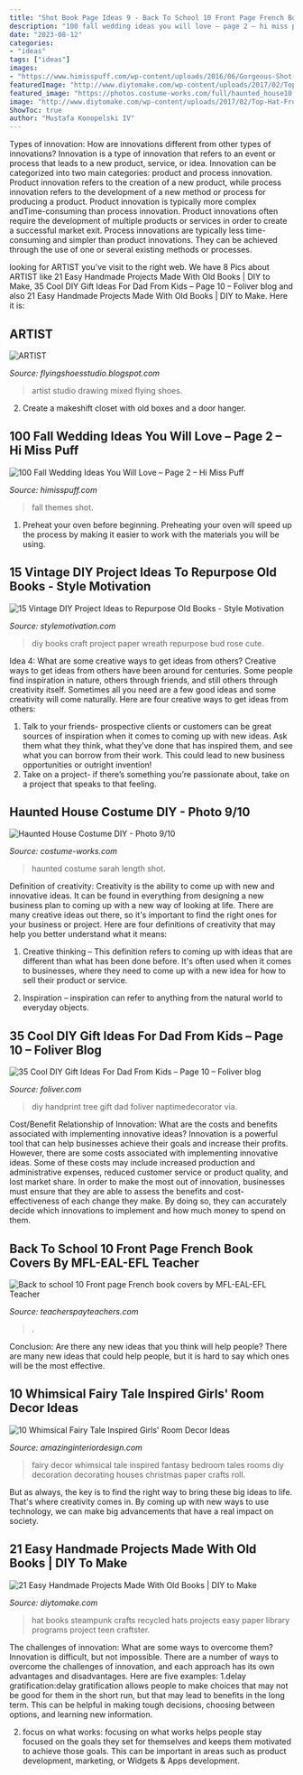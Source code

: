 ```yaml
---
title: "Shot Book Page Ideas 9 - Back To School 10 Front Page French Book Covers By Mfl-eal-efl Teacher"
description: "100 fall wedding ideas you will love – page 2 – hi miss puff"
date: "2023-08-12"
categories:
- "ideas"
tags: ["ideas"]
images:
- "https://www.himisspuff.com/wp-content/uploads/2016/06/Gorgeous-Shot-for-your-fall-wedding.jpg"
featuredImage: "http://www.diytomake.com/wp-content/uploads/2017/02/Top-Hat-From-Old-Books.jpg"
featured_image: "https://photos.costume-works.com/full/haunted_house10.jpg"
image: "http://www.diytomake.com/wp-content/uploads/2017/02/Top-Hat-From-Old-Books.jpg"
ShowToc: true
author: "Mustafa Konopelski IV"
---
```



Types of innovation: How are innovations different from other types of innovations?
Innovation is a type of innovation that refers to an event or process that leads to a new product, service, or idea. Innovation can be categorized into two main categories: product and process innovation. Product innovation refers to the creation of a new product, while process innovation refers to the development of a new method or process for producing a product. 
Product innovation is typically more complex andTime-consuming than process innovation. Product innovations often require the development of multiple products or services in order to create a successful market exit. Process innovations are typically less time-consuming and simpler than product innovations. They can be achieved through the use of one or several existing methods or processes.

	

		
looking for ARTIST you've visit to the right web. We have 8 Pics about ARTIST like 21 Easy Handmade Projects Made With Old Books | DIY to Make, 35 Cool DIY Gift Ideas For Dad From Kids – Page 10 – Foliver blog and also 21 Easy Handmade Projects Made With Old Books | DIY to Make. Here it is:
		
    
## ARTIST

<img loading=lazy src="http://1.bp.blogspot.com/-lIZ9ptgeZTg/U6Oha8UMgjI/AAAAAAAACXE/vyqsXliGjyQ/s1600/artist+small+copy.jpg" onerror="this.onerror=null;this.src='https://tse2.mm.bing.net/th?id=OIP.XfA438a4xzwEsQaAgZUr4gHaLX&amp;pid=15.1';" alt="ARTIST">

_Source: flyingshoesstudio.blogspot.com_

>artist studio drawing mixed flying shoes. 

	

2. Create a makeshift closet with old boxes and a door hanger.

    
## 100 Fall Wedding Ideas You Will Love – Page 2 – Hi Miss Puff

<img loading=lazy src="https://www.himisspuff.com/wp-content/uploads/2016/06/Gorgeous-Shot-for-your-fall-wedding.jpg" onerror="this.onerror=null;this.src='https://tse4.mm.bing.net/th?id=OIP.ZNsp5wx_hPVYyvD7rhLbgQDLEy&amp;pid=15.1';" alt="100 Fall Wedding Ideas You Will Love – Page 2 – Hi Miss Puff">

_Source: himisspuff.com_

>fall themes shot. 

	

1. Preheat your oven before beginning. Preheating your oven will speed up the process by making it easier to work with the materials you will be using.

    
## 15 Vintage DIY Project Ideas To Repurpose Old Books - Style Motivation

<img loading=lazy src="https://craftsonfire.com/wp-content/uploads/2017/12/DIY-old-paper-wreaths.jpg" onerror="this.onerror=null;this.src='https://tse4.mm.bing.net/th?id=OIP.hKPMG3KkkhcJ_ibSun9I7wHaWf&amp;pid=15.1';" alt="15 Vintage DIY Project Ideas to Repurpose Old Books - Style Motivation">

_Source: stylemotivation.com_

>diy books craft project paper wreath repurpose bud rose cute. 

	

Idea 4: What are some creative ways to get ideas from others?
Creative ways to get ideas from others have been around for centuries. Some people find inspiration in nature, others through friends, and still others through creativity itself. Sometimes all you need are a few good ideas and some creativity will come naturally. Here are four creative ways to get ideas from others: 
1) Talk to your friends- prospective clients or customers can be great sources of inspiration when it comes to coming up with new ideas. Ask them what they think, what they’ve done that has inspired them, and see what you can borrow from their work. This could lead to new business opportunities or outright invention! 
2) Take on a project- if there’s something you’re passionate about, take on a project that speaks to that feeling.

    
## Haunted House Costume DIY - Photo 9/10

<img loading=lazy src="https://photos.costume-works.com/full/haunted_house10.jpg" onerror="this.onerror=null;this.src='https://tse4.mm.bing.net/th?id=OIP.s2yrIJlafJo1gvddwwWklgHaJ4&amp;pid=15.1';" alt="Haunted House Costume DIY - Photo 9/10">

_Source: costume-works.com_

>haunted costume sarah length shot. 

	

Definition of creativity:
Creativity is the ability to come up with new and innovative ideas. It can be found in everything from designing a new business plan to coming up with a new way of looking at life. There are many creative ideas out there, so it's important to find the right ones for your business or project. Here are four definitions of creativity that may help you better understand what it means: 
1. Creative thinking – This definition refers to coming up with ideas that are different than what has been done before. It's often used when it comes to businesses, where they need to come up with a new idea for how to sell their product or service. 

2. Inspiration – inspiration can refer to anything from the natural world to everyday objects.

    
## 35 Cool DIY Gift Ideas For Dad From Kids – Page 10 – Foliver Blog

<img loading=lazy src="http://www.foliver.com/wp-content/uploads/2016/08/10-DIY-Family-Handprint-Tree.jpg" onerror="this.onerror=null;this.src='https://tse3.mm.bing.net/th?id=OIP.AzQ7TfRuhRT1QwDr2FKDUwHaRg&amp;pid=15.1';" alt="35 Cool DIY Gift Ideas For Dad From Kids – Page 10 – Foliver blog">

_Source: foliver.com_

>diy handprint tree gift dad foliver naptimedecorator via. 

	

Cost/Benefit Relationship of Innovation: What are the costs and benefits associated with implementing innovative ideas?
Innovation is a powerful tool that can help businesses achieve their goals and increase their profits. However, there are some costs associated with implementing innovative ideas. Some of these costs may include increased production and administrative expenses, reduced customer service or product quality, and lost market share. In order to make the most out of innovation, businesses must ensure that they are able to assess the benefits and cost-effectiveness of each change they make. By doing so, they can accurately decide which innovations to implement and how much money to spend on them.

    
## Back To School 10 Front Page French Book Covers By MFL-EAL-EFL Teacher

<img loading=lazy src="https://ecdn.teacherspayteachers.com/thumbitem/Back-to-school-10-Front-page-French-book-covers-4808270-1566480939/original-4808270-4.jpg" onerror="this.onerror=null;this.src='https://tse1.mm.bing.net/th?id=OIP.PQTZnZwfRtkSczTOGOhQAgAAAA&amp;pid=15.1';" alt="Back to school 10 Front page French book covers by MFL-EAL-EFL Teacher">

_Source: teacherspayteachers.com_

>. 

	

Conclusion: Are there any new ideas that you think will help people?
There are many new ideas that could help people, but it is hard to say which ones will be the most effective.

    
## 10 Whimsical Fairy Tale Inspired Girls&#039; Room Decor Ideas

<img loading=lazy src="http://www.amazinginteriordesign.com/wp-content/uploads/2014/11/fi61.jpg" onerror="this.onerror=null;this.src='https://tse1.mm.bing.net/th?id=OIP.MfRVsYpo1HL8B3Uwvb2I8QHaGY&amp;pid=15.1';" alt="10 Whimsical Fairy Tale Inspired Girls&#039; Room Decor Ideas">

_Source: amazinginteriordesign.com_

>fairy decor whimsical tale inspired fantasy bedroom tales rooms diy decoration decorating houses christmas paper crafts roll. 

	

But as always, the key is to find the right way to bring these big ideas to life. That's where creativity comes in. By coming up with new ways to use technology, we can make big advancements that have a real impact on society.

    
## 21 Easy Handmade Projects Made With Old Books | DIY To Make

<img loading=lazy src="http://www.diytomake.com/wp-content/uploads/2017/02/Top-Hat-From-Old-Books.jpg" onerror="this.onerror=null;this.src='https://tse1.mm.bing.net/th?id=OIP.DjRYxiWbuVzrv9-8pE9afwHaJ4&amp;pid=15.1';" alt="21 Easy Handmade Projects Made With Old Books | DIY to Make">

_Source: diytomake.com_

>hat books steampunk crafts recycled hats projects easy paper library programs project teen craftster. 

	

The challenges of innovation: What are some ways to overcome them?
Innovation is difficult, but not impossible. There are a number of ways to overcome the challenges of innovation, and each approach has its own advantages and disadvantages. Here are five examples:
1.delay gratification:delay gratification allows people to make choices that may not be good for them in the short run, but that may lead to benefits in the long term. This can be helpful in making tough decisions, choosing between options, and learning new information.

2. focus on what works: focusing on what works helps people stay focused on the goals they set for themselves and keeps them motivated to achieve those goals. This can be important in areas such as product development, marketing, or Widgets & Apps development.



